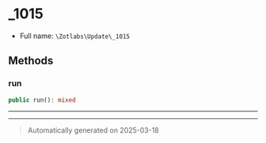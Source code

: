 
# _1015





* Full name: `\Zotlabs\Update\_1015`




## Methods


### run



```php
public run(): mixed
```












***


***
> Automatically generated on 2025-03-18
